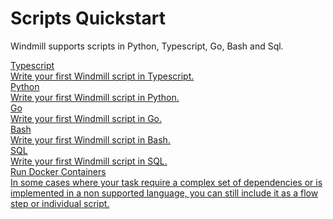 # Scripts Quickstart

Windmill supports scripts in Python, Typescript, Go, Bash and Sql.

<div class="text-xl mb-2 font-semibold"></div>
<div class="grid grid-cols-2 gap-2 mb-4">
  <a href="/docs/getting_started/scripts_quickstart/typescript" class="rounded-md p-6 border border-gray-200 hover:border-blue-500 transition-all cursor-pointer flex flex-col gap-2 !no-underline" >
   <div class="text-lg font-semibold text-gray-900">Typescript</div>
    <div class="text-sm text-gray-500">Write your first Windmill script in Typescript.</div>
  </a>
  <a href="/docs/getting_started/scripts_quickstart/python" class="rounded-md p-6 border border-gray-200 hover:border-blue-500 transition-all cursor-pointer flex flex-col gap-2 !no-underline" >
   <div class="text-lg font-semibold text-gray-900">Python</div>
    <div class="text-sm text-gray-500">Write your first Windmill script in Python.</div>
  </a>
  <a href="/docs/getting_started/scripts_quickstart/go" class="rounded-md p-6 border border-gray-200 hover:border-blue-500 transition-all cursor-pointer flex flex-col gap-2 !no-underline" >
   <div class="text-lg font-semibold text-gray-900">Go</div>
    <div class="text-sm text-gray-500">Write your first Windmill script in Go.</div>
  </a>
  <a href="/docs/getting_started/scripts_quickstart/bash" class="rounded-md p-6 border border-gray-200 hover:border-blue-500 transition-all cursor-pointer flex flex-col gap-2 !no-underline" >
   <div class="text-lg font-semibold text-gray-900">Bash</div>
    <div class="text-sm text-gray-500">Write your first Windmill script in Bash.</div>
  </a>
  <a href="/docs/getting_started/scripts_quickstart/sql" class="rounded-md p-6 border border-gray-200 hover:border-blue-500 transition-all cursor-pointer flex flex-col gap-2 !no-underline" >
   <div class="text-lg font-semibold text-gray-900">SQL</div>
    <div class="text-sm text-gray-500">Write your first Windmill script in SQL.</div>
  </a>
  <a href="/docs/advanced/docker" class="rounded-md p-6 border border-gray-200 hover:border-blue-500 transition-all cursor-pointer flex flex-col gap-2 !no-underline" >
   <div class="text-lg font-semibold text-gray-900">Run Docker Containers</div>
    <div class="text-sm text-gray-500">In some cases where your task require a complex set of dependencies or is implemented in a non supported language, you can still include it as a flow step or individual script.</div>
  </a>
</div>
